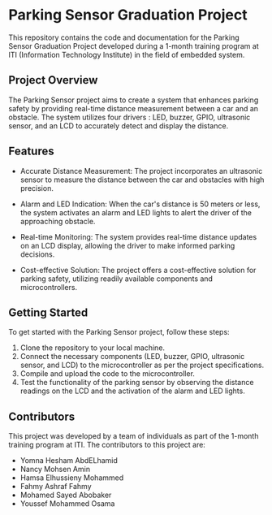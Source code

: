 
# Parking Sensor Graduation Project

This repository contains the code and documentation for the Parking Sensor Graduation Project developed during a 1-month training program at ITI (Information Technology Institute) in the field of embedded system.

## Project Overview

The Parking Sensor project aims to create a system that enhances parking safety by providing real-time distance measurement between a car and an obstacle. The system utilizes four drivers : LED, buzzer, GPIO, ultrasonic sensor, and an LCD to accurately detect and display the distance.

## Features

- Accurate Distance Measurement: The project incorporates an ultrasonic sensor to measure the distance between the car and obstacles with high precision.

- Alarm and LED Indication: When the car's distance is 50 meters or less, the system activates an alarm and LED lights to alert the driver of the approaching obstacle.
  
- Real-time Monitoring: The system provides real-time distance updates on an LCD display, allowing the driver to make informed parking decisions.
  
- Cost-effective Solution: The project offers a cost-effective solution for parking safety, utilizing readily available components and microcontrollers.

## Getting Started

To get started with the Parking Sensor project, follow these steps:

1. Clone the repository to your local machine.
2. Connect the necessary components (LED, buzzer, GPIO, ultrasonic sensor, and LCD) to the microcontroller as per the project specifications.
3. Compile and upload the code to the microcontroller.
4. Test the functionality of the parking sensor by observing the distance readings on the LCD and the activation of the alarm and LED lights.

## Contributors

This project was developed by a team of individuals as part of the 1-month training program at ITI. The contributors to this project are:

- Yomna Hesham AbdELhamid
- Nancy Mohsen Amin
- Hamsa Elhussieny Mohammed
- Fahmy Ashraf Fahmy
- Mohamed Sayed Abobaker
- Youssef Mohammed Osama

